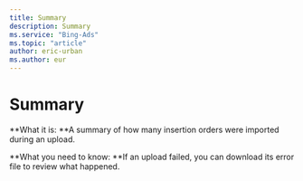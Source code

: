 ```yaml
---
title: Summary
description: Summary
ms.service: "Bing-Ads"
ms.topic: "article"
author: eric-urban
ms.author: eur
---
```


# Summary

**What it is: **A summary of how many insertion orders were imported during an upload.

**What you need to know: **If an upload failed, you can download its error file to review what happened.


